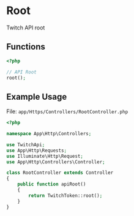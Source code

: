 # Root

Twitch API root

## Functions

```php
<?php

// API Root
root();

```

## Example Usage

File: ```app/Https/Controllers/RootController.php```

```php
<?php

namespace App\Http\Controllers;

use TwitchApi;
use App\Http\Requests;
use Illuminate\Http\Request;
use App\Http\Controllers\Controller;

class RootController extends Controller
{
    public function apiRoot()
    {
        return TwitchToken::root();
    }
}
```
